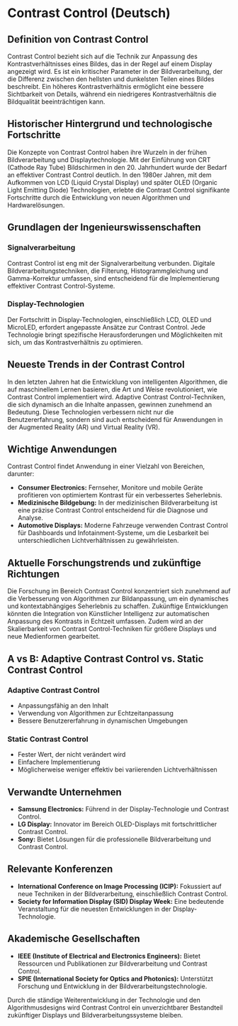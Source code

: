 # Contrast Control (Deutsch)

## Definition von Contrast Control

Contrast Control bezieht sich auf die Technik zur Anpassung des Kontrastverhältnisses eines Bildes, das in der Regel auf einem Display angezeigt wird. Es ist ein kritischer Parameter in der Bildverarbeitung, der die Differenz zwischen den hellsten und dunkelsten Teilen eines Bildes beschreibt. Ein höheres Kontrastverhältnis ermöglicht eine bessere Sichtbarkeit von Details, während ein niedrigeres Kontrastverhältnis die Bildqualität beeinträchtigen kann.

## Historischer Hintergrund und technologische Fortschritte

Die Konzepte von Contrast Control haben ihre Wurzeln in der frühen Bildverarbeitung und Displaytechnologie. Mit der Einführung von CRT (Cathode Ray Tube) Bildschirmen in den 20. Jahrhundert wurde der Bedarf an effektiver Contrast Control deutlich. In den 1980er Jahren, mit dem Aufkommen von LCD (Liquid Crystal Display) und später OLED (Organic Light Emitting Diode) Technologien, erlebte die Contrast Control signifikante Fortschritte durch die Entwicklung von neuen Algorithmen und Hardwarelösungen.

## Grundlagen der Ingenieurswissenschaften

### Signalverarbeitung

Contrast Control ist eng mit der Signalverarbeitung verbunden. Digitale Bildverarbeitungstechniken, die Filterung, Histogrammgleichung und Gamma-Korrektur umfassen, sind entscheidend für die Implementierung effektiver Contrast Control-Systeme.

### Display-Technologien

Der Fortschritt in Display-Technologien, einschließlich LCD, OLED und MicroLED, erfordert angepasste Ansätze zur Contrast Control. Jede Technologie bringt spezifische Herausforderungen und Möglichkeiten mit sich, um das Kontrastverhältnis zu optimieren.

## Neueste Trends in der Contrast Control

In den letzten Jahren hat die Entwicklung von intelligenten Algorithmen, die auf maschinellem Lernen basieren, die Art und Weise revolutioniert, wie Contrast Control implementiert wird. Adaptive Contrast Control-Techniken, die sich dynamisch an die Inhalte anpassen, gewinnen zunehmend an Bedeutung. Diese Technologien verbessern nicht nur die Benutzererfahrung, sondern sind auch entscheidend für Anwendungen in der Augmented Reality (AR) und Virtual Reality (VR).

## Wichtige Anwendungen

Contrast Control findet Anwendung in einer Vielzahl von Bereichen, darunter:

- **Consumer Electronics:** Fernseher, Monitore und mobile Geräte profitieren von optimiertem Kontrast für ein verbessertes Seherlebnis.
- **Medizinische Bildgebung:** In der medizinischen Bildverarbeitung ist eine präzise Contrast Control entscheidend für die Diagnose und Analyse.
- **Automotive Displays:** Moderne Fahrzeuge verwenden Contrast Control für Dashboards und Infotainment-Systeme, um die Lesbarkeit bei unterschiedlichen Lichtverhältnissen zu gewährleisten.

## Aktuelle Forschungstrends und zukünftige Richtungen

Die Forschung im Bereich Contrast Control konzentriert sich zunehmend auf die Verbesserung von Algorithmen zur Bildanpassung, um ein dynamisches und kontextabhängiges Seherlebnis zu schaffen. Zukünftige Entwicklungen könnten die Integration von Künstlicher Intelligenz zur automatischen Anpassung des Kontrasts in Echtzeit umfassen. Zudem wird an der Skalierbarkeit von Contrast Control-Techniken für größere Displays und neue Medienformen gearbeitet.

## A vs B: Adaptive Contrast Control vs. Static Contrast Control

### Adaptive Contrast Control

- Anpassungsfähig an den Inhalt
- Verwendung von Algorithmen zur Echtzeitanpassung
- Bessere Benutzererfahrung in dynamischen Umgebungen

### Static Contrast Control

- Fester Wert, der nicht verändert wird
- Einfachere Implementierung
- Möglicherweise weniger effektiv bei variierenden Lichtverhältnissen

## Verwandte Unternehmen

- **Samsung Electronics:** Führend in der Display-Technologie und Contrast Control.
- **LG Display:** Innovator im Bereich OLED-Displays mit fortschrittlicher Contrast Control.
- **Sony:** Bietet Lösungen für die professionelle Bildverarbeitung und Contrast Control.

## Relevante Konferenzen

- **International Conference on Image Processing (ICIP):** Fokussiert auf neue Techniken in der Bildverarbeitung, einschließlich Contrast Control.
- **Society for Information Display (SID) Display Week:** Eine bedeutende Veranstaltung für die neuesten Entwicklungen in der Display-Technologie.

## Akademische Gesellschaften

- **IEEE (Institute of Electrical and Electronics Engineers):** Bietet Ressourcen und Publikationen zur Bildverarbeitung und Contrast Control.
- **SPIE (International Society for Optics and Photonics):** Unterstützt Forschung und Entwicklung in der Bildverarbeitungstechnologie.

Durch die ständige Weiterentwicklung in der Technologie und den Algorithmusdesigns wird Contrast Control ein unverzichtbarer Bestandteil zukünftiger Displays und Bildverarbeitungssysteme bleiben.